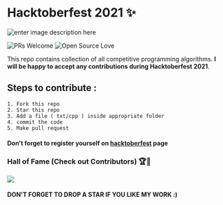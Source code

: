 # Hacktoberfest 2021 ✨


![enter image description here](https://user-images.githubusercontent.com/64991656/135403993-8436cfd2-5314-4c03-8509-d33e51c565b2.png)

![PRs Welcome](https://img.shields.io/badge/PRs-welcome-brightgreen.svg?style=flat-square)&nbsp;![Open Source Love](https://badges.frapsoft.com/os/v1/open-source.svg?v=102)

This repo contains collection of all competitive programming algorithms. 
**I will be happy to accept any contributions during Hacktoberfest 2021**.

## Steps to contribute :

    1. Fork this repo
    2. Star this repo
    3. Add a file ( txt/cpp ) inside appropriate folder 
    4. commit the code
    5. Make pull request
#### Don't forget to register yourself on <a href="https://hacktoberfest.digitalocean.com/" alt="Hacktoberfest 2021">hacktoberfest</a> page
    
### Hall of Fame (Check out Contributors) 🏆🦸

<a href="https://github.com/ankit-kaushal/Lets-go-Code/graphs/contributors">
  <img src="https://contrib.rocks/image?repo=ankit-kaushal/Lets-go-Code" />
</a>
<br>


#### DON'T FORGET TO DROP A STAR IF YOU LIKE MY WORK :)

